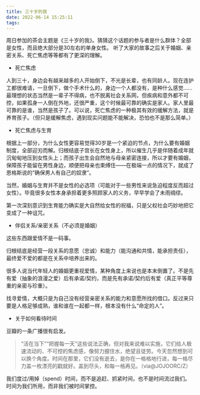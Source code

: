 ```yaml
---
title: 三十岁的我
date: 2022-06-14 15:25:11
tags:
---
```


周日参加的茶会主题是《三十岁的我》。猜猜这个话题的参与者是什么群体？全部是女性，而且绝大部分是30左右的单身女性。
听了大家的故事之后关于婚姻、亲密关系、死亡焦虑等等都有了更深的理解。

<!-- more -->

- 死亡焦虑

人到三十，身边会有越来越多的人开始倒下，不光是长辈，也有同龄人。现在连护工都很难请，一旦倒下，做个手术什么的，身边一个人都没有，是种什么感觉……最理想的状态当然是一辈子不得病，也不脱离社会关系网，但疾病和意外都不可控，如果孤身一人倒在外地，还很严重，这个时候最可靠的确实是家人。家人里最可靠的是谁，当然是孩子了。可以说，死亡焦虑的一种极其有效的缓解方法，就是养育孩子。（但只是缓解焦虑，遇到现实问题能不能解决，恐怕也不是那么简单。）

- 死亡焦虑与生育

根据上一部分，为什么女性更容易觉得30岁是一个紧迫的节点，为什么要有婚姻制度，全部迎刃而解。归根结底子宫长在女性身上，所以催生几乎是伴随着成年就沉甸甸地压到女性头上；而孩子出生会自然地与母亲紧密连接，所以才要有婚姻，保障孩子能留在男性身边，顺便把母亲也束缚住——在极端一点的情况下，就成了恩格斯说的“确保男人有自己的奴隶”。

当然，婚姻与生育并不是女性的必选项（可能对于一些男性来说急迫程度反而超过女性）。毕竟很多女性本身承担着更多照顾家人的义务，早早学会了未雨绸缪。

第一次深刻意识到生育能力确实是大自然给女性的祝福，只是父权社会巧妙地把它变成了一种诅咒。

- 伴侣关系/亲密关系（不必须是婚姻）

这些东西跟爱情不是一码事。

归根结底是经营一段关系的意愿（忠诚）和能力（能沟通和共情，能承担责任），最终爱不爱的都是在关系中培养出来的。

很多人说当代年轻人的婚姻更重视爱情，某种角度上来说也是本末倒置了。不是先有爱（抽象的浪漫之爱）后有承诺/契约，而是先有承诺/契约后有爱（真正平等尊重的亲密与珍重）。

找寻爱情，大概只是为自己没有经营亲密关系的能力和意愿所找的借口。反过来只要是人格足够成熟，谁和谁在一起都一样，根本没有什么“命定的人”。

- 关于如何看待时间

豆瓣的一条广播很有启发。

> “活在当下”“把握每一天”这些说法正确，但对我来说难以实施，它们给人极速流动的、不可控的焦虑感，像努力握住水，绝望且徒劳。今天忽然想到可以换个角度。时间在那里，它们没有逝去，是你在一格格地行进，每一格尽力盖一枚漂亮的戳就好。盖到尽头，和每一格再见。（via@JOJOORC/Z）

我们度过/用掉（spend）时间，而不是追赶、抓紧时间，也不是时间流过我们。时间为我们所用，而非我们被时间掌控。
